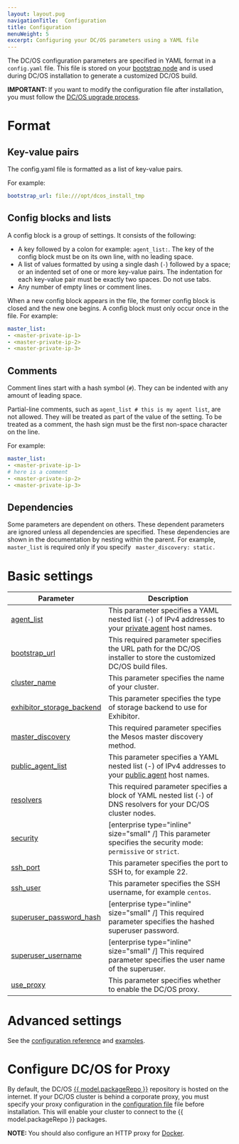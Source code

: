 ```yaml
---
layout: layout.pug
navigationTitle:  Configuration
title: Configuration
menuWeight: 5
excerpt: Configuring your DC/OS parameters using a YAML file
---
```



The DC/OS configuration parameters are specified in YAML format in a `config.yaml` file. This file is stored on your [bootstrap node](/1.13/installing/production/system-requirements/#bootstrap-node) and is used during DC/OS installation to generate a customized DC/OS build.

<p class="message--important"><strong>IMPORTANT: </strong>If you want to modify the configuration file after installation, you must follow the <a href="/1.13/installing/production/upgrading/">DC/OS upgrade process</a>.</p>

# Format

## Key-value pairs
The config.yaml file is formatted as a list of key-value pairs.

For example:

```yaml
bootstrap_url: file:///opt/dcos_install_tmp
```

## Config blocks and lists
A config block is a group of settings. It consists of the following:

- A key followed by a colon for example: `agent_list:`. The key of the config block must be on its own line, with no leading space.
- A list of values formatted by using a single dash (`-`) followed by a space; or an indented set of one or more key-value pairs. The indentation for each key-value pair must be exactly two spaces. Do not use tabs.
- Any number of empty lines or comment lines.

When a new config block appears in the file, the former config block is closed and the new one begins. A config block must only occur once in the file. For example:

```yaml
master_list:
- <master-private-ip-1>
- <master-private-ip-2>
- <master-private-ip-3>
```

## Comments
Comment lines start with a hash symbol (`#`). They can be indented with any amount of leading space.

Partial-line comments, such as `agent_list # this is my agent list`,  are not allowed. They will be treated as part of the value of the setting. To be treated as a comment, the hash sign must be the first non-space character on the line.

For example:

```yaml
master_list:
- <master-private-ip-1>
# here is a comment
- <master-private-ip-2>
- <master-private-ip-3>
```

## Dependencies
Some parameters are dependent on others. These dependent parameters are ignored unless all dependencies are specified. These dependencies are shown in the documentation by nesting within the parent. For example, `master_list` is required only if you specify ` master_discovery: static.`

# Basic settings

| Parameter                              | Description                                                                                                                                               |
|----------------------------------------|-----------------------------------------------------------------------------------------------------------------------------------------------------------|
| [agent_list](/1.13/installing/production/advanced-configuration/configuration-reference/#agent-list)      | This parameter specifies a YAML nested list (`-`) of IPv4 addresses to your [private agent](/1.13/overview/concepts/#private-agent-node) host names.                  |
| [bootstrap_url](/1.13/installing/production/advanced-configuration/configuration-reference/#bootstrap-url)                          | This required parameter specifies the URL path for the DC/OS installer to store the customized DC/OS build files.                                         |
| [cluster_name](/1.13/installing/production/advanced-configuration/configuration-reference/#cluster-name)                           | This parameter specifies the name of your cluster.    |
| [exhibitor_storage_backend](/1.13/installing/production/advanced-configuration/configuration-reference/#exhibitor-storage-backend)         | This parameter specifies the type of storage backend to use for Exhibitor.          |
| [master_discovery](/1.13/installing/production/advanced-configuration/configuration-reference/#master-discovery-required)                          | This required parameter specifies the Mesos master discovery method.         |
| [public_agent_list](/1.13/installing/production/advanced-configuration/configuration-reference/#public-agent-list)       | This parameter specifies a YAML nested list (-) of IPv4 addresses to your [public agent](/1.13/overview/concepts/#public-agent-node) host names.    |
| [resolvers](/1.13/installing/production/advanced-configuration/configuration-reference/#resolvers)       | This required parameter specifies a block of YAML nested list (`-`) of DNS resolvers for your DC/OS cluster nodes.   |
| [security](/1.13/installing/production/advanced-configuration/configuration-reference/#security-enterprise)                           | [enterprise type="inline" size="small" /] This parameter specifies the security mode: `permissive` or `strict`.  |
| [ssh_port](/1.13/installing/production/advanced-configuration/configuration-reference/#ssh-port)                           | This parameter specifies the port to SSH to, for example 22.          |
| [ssh_user](/1.13/installing/production/advanced-configuration/configuration-reference/#ssh-user)                           | This parameter specifies the SSH username, for example `centos`.     |
| [superuser_password_hash](/1.13/installing/production/advanced-configuration/configuration-reference/#superuser-password-hash-required-enterprise)            | [enterprise type="inline" size="small" /] This required parameter specifies the hashed superuser password.      |
| [superuser_username](/1.13/installing/production/advanced-configuration/configuration-reference/#superuser-username-required-enterprise)               | [enterprise type="inline" size="small" /] This required parameter specifies the user name of the superuser.    |
| [use_proxy](/1.13/installing/production/advanced-configuration/configuration-reference/#use-proxy)        | This parameter specifies whether to enable the DC/OS proxy.     |


# Advanced settings

See the [configuration reference](/1.13/installing/production/advanced-configuration/configuration-reference/#configuration-parameters) and [examples](/1.13/installing/production/deploying-dcos/configuration/examples/).

# Configure DC/OS for Proxy

By default, the DC/OS [{{ model.packageRepo }}](https://github.com/mesosphere/universe) repository is hosted on the internet. If your DC/OS cluster is behind a corporate proxy, you must specify your proxy configuration in the [configuration file](/1.13/installing/production/advanced-configuration/configuration-reference/#use-proxy) file before installation. This will enable your cluster to connect to the {{ model.packageRepo }} packages.

<p class="message--note"><strong>NOTE: </strong>You should also configure an HTTP proxy for <a href="https://docs.docker.com/engine/admin/systemd/#/http-proxy">Docker</a>.</p>
